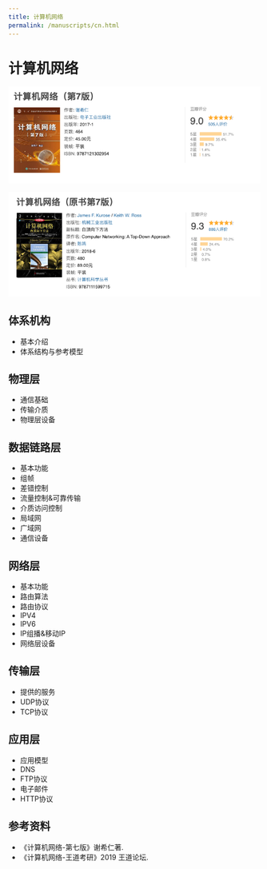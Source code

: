 ```yaml
---
title: 计算机网络
permalink: /manuscripts/cn.html
---
```


# 计算机网络

![打好基础推荐学习这本](./images/cn-base.png)

![学有余力可以适当翻看这本](./images/cn-batter.png)

## 体系机构

- 基本介绍
- 体系结构与参考模型

## 物理层

- 通信基础
- 传输介质
- 物理层设备

## 数据链路层

- 基本功能
- 组帧
- 差错控制
- 流量控制&可靠传输
- 介质访问控制
- 局域网
- 广域网
- 通信设备

## 网络层

- 基本功能
- 路由算法
- 路由协议
- IPV4
- IPV6
- IP组播&移动IP
- 网络层设备

## 传输层

- 提供的服务
- UDP协议
- TCP协议

## 应用层

- 应用模型
- DNS
- FTP协议
- 电子邮件
- HTTP协议

## 参考资料

- 《计算机网络-第七版》谢希仁著.
- 《计算机网络-王道考研》2019 王道论坛.

